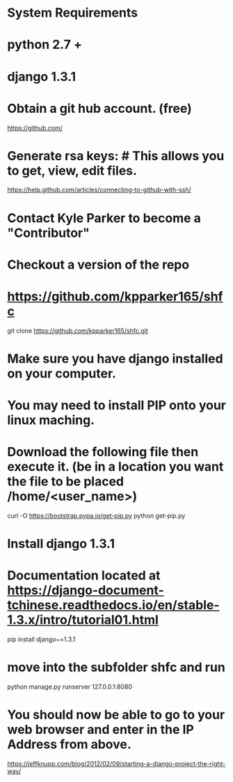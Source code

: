# System Requirements 
# python 2.7 +
# django 1.3.1

# Obtain a git hub account. (free)
https://github.com/

# Generate rsa keys:  # This allows you to get, view, edit files.
https://help.github.com/articles/connecting-to-github-with-ssh/

# Contact Kyle Parker to become a "Contributor"

# Checkout a version of the repo
# https://github.com/kpparker165/shfc
git clone https://github.com/kpparker165/shfc.git

# Make sure you have django installed on your computer. 
# You may need to install PIP onto your linux maching.
# Download the following file then execute it. (be in a location you want the file to be placed /home/<user_name>)
curl -O https://bootstrap.pypa.io/get-pip.py
python get-pip.py


# Install django 1.3.1
# Documentation located at https://django-document-tchinese.readthedocs.io/en/stable-1.3.x/intro/tutorial01.html
pip install django~=1.3.1

# move into the subfolder shfc and run
python manage.py runserver 127.0.0.1:8080

# You should now be able to go to your web browser and enter in the IP Address from above.




https://jeffknupp.com/blog/2012/02/09/starting-a-django-project-the-right-way/


